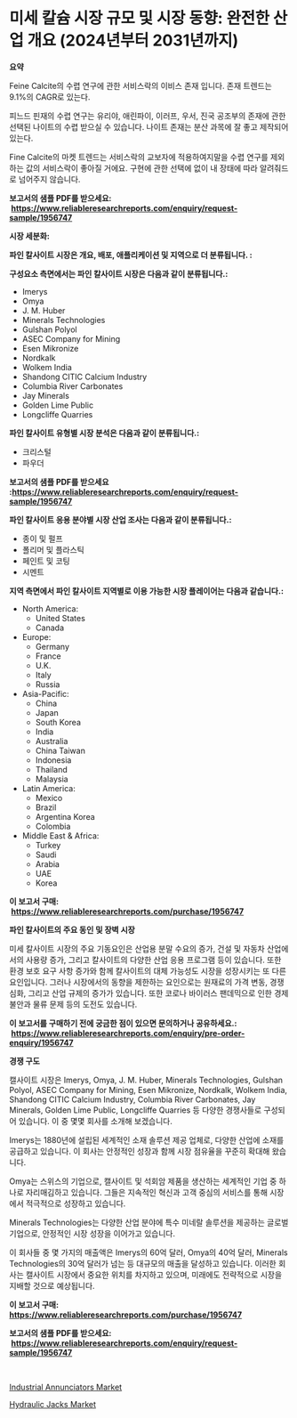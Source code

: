 <p><h1>미세 칼슘 시장 규모 및 시장 동향: 완전한 산업 개요 (2024년부터 2031년까지)</h1></p><p><strong>요약</strong></p>
<p><p>Feine Calcite의 수렵 연구에 관한 서비스락의 이비스 존재 입니다. 존재 트렌드는 9.1%의 CAGR로 있는다.</p><p>피느드 핀재의 수렵 연구는 유리야, 애린파이, 이러프, 우서, 진국 공조부의 존재에 관한 선택된 나이트의 수렵 받으실 수 있습니다. 나이트 존재는 분산 과목에 잘 좋고 제작되어있는다.</p><p>Fine Calcite의 마켓 트렌드는 서비스락의 교보자에 적용하여지말을 수렵 연구를 제외하는 값의 서비스락이 좋아질 거에요. 구현에 관한 선택에 없이 내 장태에 따라 알려줘드로 넘어주지 않습니다.</p></p>
<p><strong>보고서의 샘플 PDF를 받으세요: &nbsp;<a href="https://www.reliableresearchreports.com/enquiry/request-sample/1956747">https://www.reliableresearchreports.com/enquiry/request-sample/1956747</a></strong></p>
<p><strong>시장 세분화:</strong></p>
<p><strong> 파인 칼사이트 시장은 개요, 배포, 애플리케이션 및 지역으로 더 분류됩니다. :</strong></p>
<p><strong>구성요소 측면에서는 파인 칼사이트 시장은 다음과 같이 분류됩니다.:</strong></p>
<p><ul><li>Imerys</li><li>Omya</li><li>J. M. Huber</li><li>Minerals Technologies</li><li>Gulshan Polyol</li><li>ASEC Company for Mining</li><li>Esen Mikronize</li><li>Nordkalk</li><li>Wolkem India</li><li>Shandong CITIC Calcium Industry</li><li>Columbia River Carbonates</li><li>Jay Minerals</li><li>Golden Lime Public</li><li>Longcliffe Quarries</li></ul></p>
<p><strong> 파인 칼사이트 유형별 시장 분석은 다음과 같이 분류됩니다.:</strong></p>
<p><ul><li>크리스털</li><li>파우더</li></ul></p>
<p><strong>보고서의 샘플 PDF를 받으세요 :<a href="https://www.reliableresearchreports.com/enquiry/request-sample/1956747">https://www.reliableresearchreports.com/enquiry/request-sample/1956747</a></strong></p>
<p><strong> 파인 칼사이트 응용 분야별 시장 산업 조사는 다음과 같이 분류됩니다.:</strong></p>
<p><ul><li>종이 및 펄프</li><li>폴리머 및 플라스틱</li><li>페인트 및 코팅</li><li>시멘트</li></ul></p>
<p><strong>지역 측면에서 파인 칼사이트 지역별로 이용 가능한 시장 플레이어는 다음과 같습니다.:</strong></p>
<p><ul>
    <li>
        North America:
        <ul>
            <li>United States</li>
            <li>Canada</li>
        </ul>
    </li>
    <li>
        Europe:
        <ul>
            <li>Germany</li>
            <li>France</li>
            <li>U.K.</li>
            <li>Italy</li>
            <li>Russia</li>
        </ul>
    </li>
    <li>
        Asia-Pacific:
        <ul>
            <li>China</li>
            <li>Japan</li>
            <li>South Korea</li>
            <li>India</li>
            <li>Australia</li>
            <li>China Taiwan</li>
            <li>Indonesia</li>
            <li>Thailand</li>
            <li>Malaysia</li>
        </ul>
    </li>
    <li>
        Latin America:
        <ul>
            <li>Mexico</li>
            <li>Brazil</li>
            <li>Argentina Korea</li>
            <li>Colombia</li>
        </ul>
    </li>
    <li>
        Middle East & Africa:
        <ul>
            <li>Turkey</li>
            <li>Saudi</li>
            <li>Arabia</li>
            <li>UAE</li>
            <li>Korea</li>
        </ul>
    </li>
    </ul></p>
<p><strong>이 보고서 구매: &nbsp;<a href="https://www.reliableresearchreports.com/purchase/1956747">https://www.reliableresearchreports.com/purchase/1956747</a></strong></p>
<p><strong>파인 칼사이트의 주요 동인 및 장벽 시장</strong></p>
<p><p>미세 칼사이트 시장의 주요 기동요인은 산업용 분말 수요의 증가, 건설 및 자동차 산업에서의 사용량 증가, 그리고 칼사이트의 다양한 산업 응용 프로그램 등이 있습니다. 또한 환경 보호 요구 사항 증가와 함께 칼사이트의 대체 가능성도 시장을 성장시키는 또 다른 요인입니다. 그러나 시장에서의 동향을 제한하는 요인으로는 원재료의 가격 변동, 경쟁 심화, 그리고 산업 규제의 증가가 있습니다. 또한 코로나 바이러스 팬데믹으로 인한 경제 불안과 물류 문제 등의 도전도 있습니다.</p></p>
<p><strong>이 보고서를 구매하기 전에 궁금한 점이 있으면 문의하거나 공유하세요.: &nbsp;<a href="https://www.reliableresearchreports.com/enquiry/pre-order-enquiry/1956747">https://www.reliableresearchreports.com/enquiry/pre-order-enquiry/1956747</a></strong></p>
<p><strong>경쟁 구도</strong></p>
<p><p>캘사이트 시장은 Imerys, Omya, J. M. Huber, Minerals Technologies, Gulshan Polyol, ASEC Company for Mining, Esen Mikronize, Nordkalk, Wolkem India, Shandong CITIC Calcium Industry, Columbia River Carbonates, Jay Minerals, Golden Lime Public, Longcliffe Quarries 등 다양한 경쟁사들로 구성되어 있습니다. 이 중 몇몇 회사를 소개해 보겠습니다.</p><p>Imerys는 1880년에 설립된 세계적인 소재 솔루션 제공 업체로, 다양한 산업에 소재를 공급하고 있습니다. 이 회사는 안정적인 성장과 함께 시장 점유율을 꾸준히 확대해 왔습니다.</p><p>Omya는 스위스의 기업으로, 캘사이트 및 석회암 제품을 생산하는 세계적인 기업 중 하나로 자리매김하고 있습니다. 그들은 지속적인 혁신과 고객 중심의 서비스를 통해 시장에서 적극적으로 성장하고 있습니다.</p><p>Minerals Technologies는 다양한 산업 분야에 특수 미네랄 솔루션을 제공하는 글로벌 기업으로, 안정적인 시장 성장을 이어가고 있습니다.</p><p>이 회사들 중 몇 가지의 매출액은 Imerys의 60억 달러, Omya의 40억 달러, Minerals Technologies의 30억 달러가 넘는 등 대규모의 매출을 달성하고 있습니다. 이러한 회사는 캘사이트 시장에서 중요한 위치를 차지하고 있으며, 미래에도 전략적으로 시장을 지배할 것으로 예상됩니다.</p></p>
<p><strong>이 보고서 구매: &nbsp; <a href="https://www.reliableresearchreports.com/purchase/1956747">https://www.reliableresearchreports.com/purchase/1956747</a></strong></p>
<p><strong>보고서의 샘플 PDF를 받으세요: &nbsp;<a href="https://www.reliableresearchreports.com/enquiry/request-sample/1956747">https://www.reliableresearchreports.com/enquiry/request-sample/1956747</a></strong><strong></strong></p>
<p>&nbsp;</p>
<p><p><a href="https://view.publitas.com/reportprime-1/industrial-annunciators-market-centers-on-aspects-such-as-market-growth-market-share-market-opportunity-and-projected-forecasts-spanning-from-2024-to-2031/">Industrial Annunciators Market</a></p><p><a href="https://view.publitas.com/reportprime-1/hydraulic-jacks-market-size-market-trends-and-growth-outlook-forecasted-for-period-from-2024-to-2031/">Hydraulic Jacks Market</a></p></p>